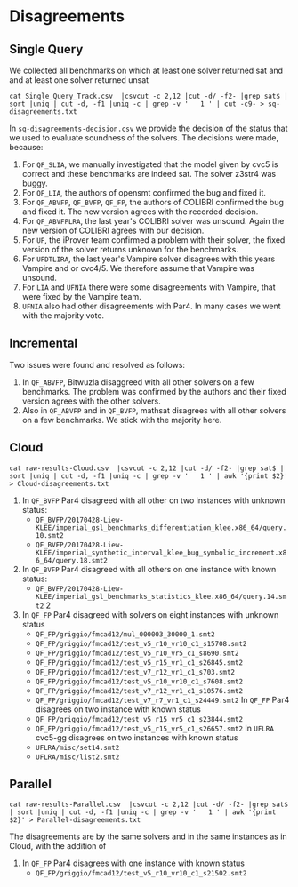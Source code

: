Disagreements
=============

Single Query
------------

We collected all benchmarks on which at least one solver returned sat and and at least one solver returned unsat

```
cat Single_Query_Track.csv  |csvcut -c 2,12 |cut -d/ -f2- |grep sat$ | sort |uniq | cut -d, -f1 |uniq -c | grep -v '   1 ' | cut -c9- > sq-disagreements.txt
```

In `sq-disagreements-decision.csv` we provide the decision of the
status that we used to evaluate soundness of the solvers.  The
decisions were made, because:

1. For `QF_SLIA`, we manually investigated that the model given by cvc5
   is correct and these benchmarks are indeed sat.  The solver z3str4 was
   buggy.
2. For `QF_LIA`, the authors of opensmt confirmed the bug and fixed it.
3. For `QF_ABVFP`, `QF_BVFP`, `QF_FP`, the authors of COLIBRI confirmed the bug
   and fixed it. The new version agrees with the recorded decision.
4. For `QF_ABVFPLRA`, the last year's COLIBRI solver was unsound.  Again the
   new version of COLIBRI agrees with our decision.
5. For `UF`, the iProver team confirmed a problem with their solver, the
   fixed version of the solver returns unknown for the benchmarks.
6. For `UFDTLIRA`, the last year's Vampire solver disagrees with this years
   Vampire and or cvc4/5.  We therefore assume that Vampire was unsound.
7. For `LIA` and `UFNIA` there were some disagreements with Vampire, that were
   fixed by the Vampire team.
8. `UFNIA` also had other disagreements with Par4. In many cases we went
   with the majority vote.


Incremental
-----------

Two issues were found and resolved as follows:

1. In `QF_ABVFP`, Bitwuzla disaggreed with all other solvers on a few 
   benchmarks. The problem was confirmed by the authors and their fixed
   version agrees with the other solvers.
2. Also in `QF_ABVFP` and in `QF_BVFP`, mathsat disagrees with all other
   solvers on a few benchmarks.  We stick with the majority here.


Cloud
-----

```
cat raw-results-Cloud.csv  |csvcut -c 2,12 |cut -d/ -f2- |grep sat$ | sort |uniq | cut -d, -f1 |uniq -c | grep -v '   1 ' | awk '{print $2}' > Cloud-disagreements.txt
```

1. In `QF_BVFP` Par4 disagreed with all other on two instances with unknown
   status:
    - `QF_BVFP/20170428-Liew-KLEE/imperial_gsl_benchmarks_differentiation_klee.x86_64/query.10.smt2`
    - `QF_BVFP/20170428-Liew-KLEE/imperial_synthetic_interval_klee_bug_symbolic_increment.x86_64/query.18.smt2`
2. In `QF_BVFP` Par4 disagreed with all others on one instance with
   known status:
    - `QF_BVFP/20170428-Liew-KLEE/imperial_gsl_benchmarks_statistics_klee.x86_64/query.14.smt2`
2
3. In `QF_FP` Par4 disagreed with solvers on eight instances with unknown status
    - `QF_FP/griggio/fmcad12/mul_000003_30000_1.smt2`
    - `QF_FP/griggio/fmcad12/test_v5_r10_vr10_c1_s15708.smt2`
    - `QF_FP/griggio/fmcad12/test_v5_r10_vr5_c1_s8690.smt2`
    - `QF_FP/griggio/fmcad12/test_v5_r15_vr1_c1_s26845.smt2`
    - `QF_FP/griggio/fmcad12/test_v7_r12_vr1_c1_s703.smt2`
    - `QF_FP/griggio/fmcad12/test_v5_r10_vr10_c1_s7608.smt2`
    - `QF_FP/griggio/fmcad12/test_v7_r12_vr1_c1_s10576.smt2`
    - `QF_FP/griggio/fmcad12/test_v7_r7_vr1_c1_s24449.smt2`
   In `QF_FP` Par4 disagrees on two instance with known status
    - `QF_FP/griggio/fmcad12/test_v5_r15_vr5_c1_s23844.smt2`
    - `QF_FP/griggio/fmcad12/test_v5_r15_vr5_c1_s26657.smt2`
   In `UFLRA` cvc5-gg disagrees on two instances with known status
    - `UFLRA/misc/set14.smt2`
    - `UFLRA/misc/list2.smt2`


Parallel
--------

```
cat raw-results-Parallel.csv  |csvcut -c 2,12 |cut -d/ -f2- |grep sat$ | sort |uniq | cut -d, -f1 |uniq -c | grep -v '   1 ' | awk '{print $2}' > Parallel-disagreements.txt
```

The disagreements are by the same solvers and in the same instances as
in Cloud, with the addition of

1. In `QF_FP` Par4 disagrees with one instance with known status
    - `QF_FP/griggio/fmcad12/test_v5_r10_vr10_c1_s21502.smt2`

